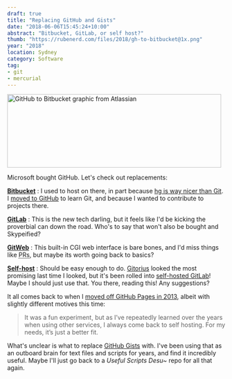 ```yaml
---
draft: true
title: "Replacing GitHub and Gists"
date: "2018-06-06T15:45:24+10:00"
abstract: "Bitbucket, GitLab, or self host?"
thumb: "https://rubenerd.com/files/2018/gh-to-bitbucket@1x.png"
year: "2018"
location: Sydney
category: Software
tag:
- git
- mercurial
---
```

<p><img src="https://rubenerd.com/files/2018/gh-to-bitbucket@1x.png" srcset="https://rubenerd.com/files/2018/gh-to-bitbucket@1x.png 1x, https://rubenerd.com/files/2018/gh-to-bitbucket@2x.png 2x" alt="GitHub to Bitbucket graphic from Atlassian" style="width:494px; height:169px;" /></p>

Microsoft bought GitHub. Let's check out replacements:

**[Bitbucket]**
: I used to host on there, in part because [hg is way nicer than Git]. I [moved to GitHub] to learn Git, and because I wanted to contribute to projects there.<p></p>

**[GitLab]**
: This is the new tech darling, but it feels like I'd be kicking the proverbial can down the road. Who's to say that won't also be bought and Skypeified?<p></p>

**[GitWeb]**
: This built-in CGI web interface is bare bones, and I'd miss things like <abbr title="permanent resident, wait, pull request">PRs</abbr>, but maybe its worth going back to basics?<p></p>

**[Self-host]**
: Should be easy enough to do. [Gitorius] looked the most promising last time I looked, but it's been rolled into [self-hosted GitLab]! Maybe I should just use that. You there, reading this! Any suggestions?

It all comes back to when I [moved off GitHub Pages in 2013], albeit with slightly different motives this time:

> It was a fun experiment, but as I’ve repeatedly learned over the years when using other services, I always come back to self hosting. For my needs, it’s just a better fit.

What's unclear is what to replace [GitHub Gists] with. I've been using that as an outboard brain for text files and scripts for years, and find it incredibly useful. Maybe I'll just go back to a *Useful Scripts Desu~* repo for all that again.

[hg is way nicer than Git]: http://stevelosh.com/blog/2010/01/the-real-difference-between-mercurial-and-git/ "Steve Losh: The Real Difference Between Mercurial and Git"
[Bitbucket]: https://bitbucket.org/
[GitLab]: https://about.gitlab.com/
[Gitorius]: https://en.wikipedia.org/wiki/Gitorious
[self-hosted GitLab]: https://www.freshports.org/www/gitlab
[GitWeb]: https://git-scm.com/book/en/v2/Git-on-the-Server-GitWeb
[Self-host]: https://rubenerd.com/goodbye-digg-reader/ "Goodbye Digg Reader: the last time I thought of self-hosting"
[GitHub Gists]: https://gist.github.com/rubenerd
[moved off GitHub Pages in 2013]: http://localhost:1313/goodbye-github-pages/
[moved to GitHub]: https://rubenerd.com/importing-from-bitbucket-to-github/ "Rubenerd: Importing from Bitbucket to Github"


